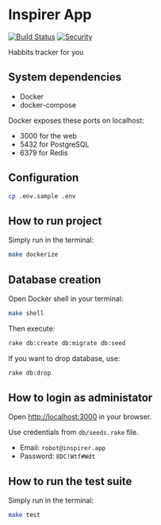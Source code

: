 # Inspirer App

[![Build Status](https://travis-ci.org/gruz0/inspirer-web.svg?branch=master)](https://travis-ci.org/gruz0/inspirer-web)
[![Security](https://hakiri.io/github/gruz0/inspirer-web/master.svg)](https://hakiri.io/github/gruz0/inspirer-web/master)

Habbits tracker for you

## System dependencies

* Docker
* docker-compose

Docker exposes these ports on localhost:

* 3000 for the web
* 5432 for PostgreSQL
* 6379 for Redis

## Configuration

```bash
cp .env.sample .env
```

## How to run project

Simply run in the terminal:

```bash
make dockerize
```

## Database creation

Open Docker shell in your terminal:

```bash
make shell
```

Then execute:

```bash
rake db:create db:migrate db:seed
```

If you want to drop database, use:

```bash
rake db:drop
```

## How to login as administator

Open [http://localhost:3000](http://localhost:3000) in your browser.

Use credentials from `db/seeds.rake` file.

* Email: `robot@inspirer.app`
* Password: `8DC!Wtf#Wdt`

## How to run the test suite

Simply run in the terminal:

```bash
make test
```
